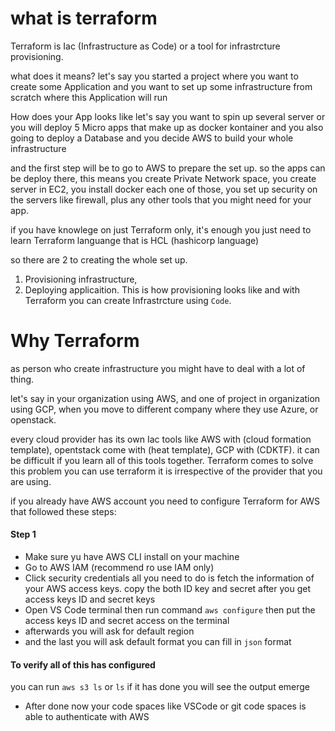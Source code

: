 # what is terraform
Terraform is Iac (Infrastructure as Code) or a tool for infrastrcture 
provisioning.

what does it means?
let's say you started a project where you want to create some Application and you want to set up some infrastructure from scratch where this 
Application will run 

How does your App looks like
let's say you want to spin up several server or you will deploy 5 Micro apps that make up as docker kontainer and you also going to deploy a Database and you decide AWS to build your whole infrastructure 

and the first step will be to go to AWS to prepare the set up. so the apps can be deploy there, this means you create Private Network space, you create server in EC2, you install docker each one of those, you set up security on the servers like firewall, plus any other tools that you might need for your app.

if you have knowlege on just Terraform only, it's enough you just need to learn Terraform languange that is HCL (hashicorp language)

so there are 2 to creating the whole set up. 
1. Provisioning infrastructure, 
2. Deploying applicaition. 
This is how provisioning looks like and with Terraform you can create Infrastrcture using `Code`.

# Why Terraform 
as person who create infrastructure you might have to deal with a lot of thing. 

let's say in your organization using AWS, and one of project in organization using GCP, when you move to different company where they use Azure, or openstack.

every cloud provider has its own Iac tools like AWS with (cloud formation template), opentstack come with (heat template), GCP with (CDKTF). it can be difficult if you learn all of this tools together. Terraform comes to solve this problem you can use terraform it is irrespective of the provider that you are using.

if you already have AWS account you need to configure Terraform for AWS that 
followed these steps:
#### Step 1
- Make sure yu have AWS CLI install on your machine 
- Go to AWS IAM (recommend ro use IAM only) 
- Click security credentials
all you need to do is fetch the information of your AWS access keys.
copy the both ID key and secret after you get access keys ID and secret keys 
- Open VS Code terminal then run command
``aws configure`` then  put the access keys ID and secret access on the terminal
- afterwards you will ask for default region 
- and the last you will ask default format you can fill in ``json`` format

#### To verify all of this has configured 
you can run ``aws s3 ls`` or ``ls`` if it has done you will see the output emerge
- After done now your code spaces like VSCode or git code spaces is able to authenticate with AWS

#### 